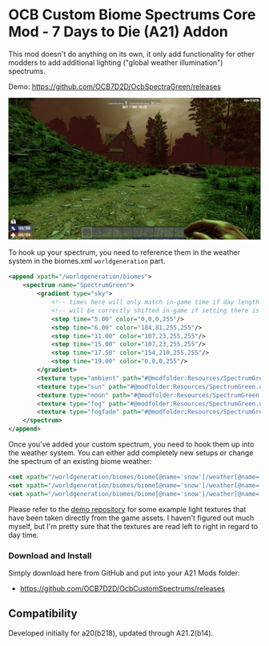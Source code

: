 # OCB Custom Biome Spectrums Core Mod - 7 Days to Die (A21) Addon

This mod doesn't do anything on its own, it only add
functionality for other modders to add additional lighting
("global weather illumination") spectrums.

Demo: https://github.com/OCB7D2D/OcbSpectraGreen/releases

![Green Weather](Screens/green-weather.jpg)

To hook up your spectrum, you need to reference them in the
weather system in the biomes.xml `worldgeneration` part.

```xml
<append xpath="/worldgeneration/biomes">
	<spectrum name="SpectrumGreen">
		<gradient type="sky">
			<!-- times here will only match in-game time if day length is 12h -->
			<!-- will be correctly shifted in-game if setting there is different -->
			<step time="5.00" color="0,0,0,255"/>
			<step time="6.00" color="184,81,255,255"/>
			<step time="11.00" color="107,23,255,255"/>
			<step time="15.00" color="107,23,255,255"/>
			<step time="17.50" color="154,210,255,255"/>
			<step time="19.00" color="0,0,0,255"/>
		</gradient>
		<texture type="ambient" path="#@modfolder:Resources/SpectrumGreen.unity3d?ambient"/>
		<texture type="sun" path="#@modfolder:Resources/SpectrumGreen.unity3d?sun"/>
		<texture type="moon" path="#@modfolder:Resources/SpectrumGreen.unity3d?moon"/>
		<texture type="fog" path="#@modfolder:Resources/SpectrumGreen.unity3d?fog"/>
		<texture type="fogfade" path="#@modfolder:Resources/SpectrumGreen.unity3d?fogfade"/>
	</spectrum>
</append>
```

Once you've added your custom spectrum, you need to hook them up
into the weather system. You can either add completely new setups
or change the spectrum of an existing biome weather:

```xml
<set xpath="/worldgeneration/biomes/biome[@name='snow']/weather[@name='fog']/spectrum/@name">SpectrumGreen</set>
<set xpath="/worldgeneration/biomes/biome[@name='snow']/weather[@name='snow']/spectrum/@name">SpectrumGreen</set>
<set xpath="/worldgeneration/biomes/biome[@name='snow']/weather[@name='storm']/spectrum/@name">SpectrumGreen</set>
```

Please refer to the [demo repository][1] for some example light
textures that have been taken directly from the game assets. I
haven't figured out much myself, but I'm pretty sure that the
textures are read left to right in regard to day time.

### Download and Install

Simply download here from GitHub and put into your A21 Mods folder:

- https://github.com/OCB7D2D/OcbCustomSpectrums/releases

## Compatibility

Developed initially for a20(b218), updated through A21.2(b14).

[1]: https://github.com/OCB7D2D/OcbSpectraGreen
